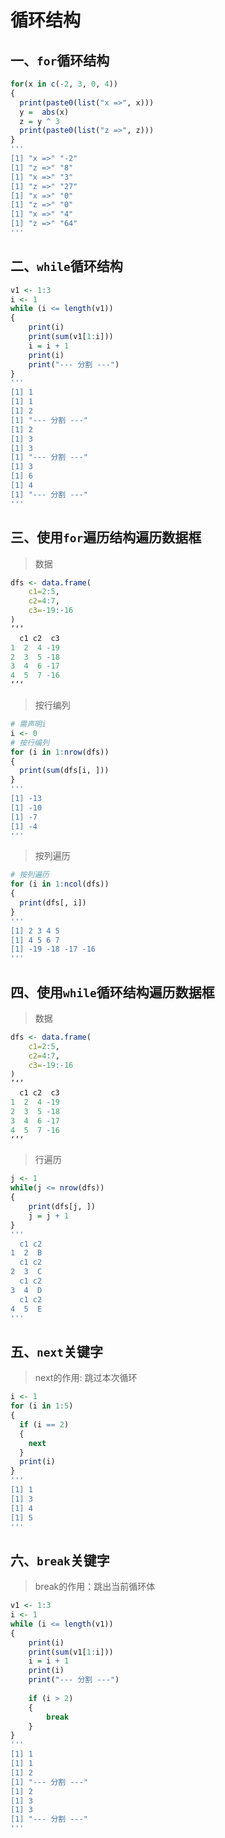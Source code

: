 # 循环结构

## 一、`for`循环结构

```R
for(x in c(-2, 3, 0, 4))
{
  print(paste0(list("x =>", x)))
  y =  abs(x)
  z = y ^ 3
  print(paste0(list("z =>", z)))
}
'''
[1] "x =>" "-2"  
[1] "z =>" "8"   
[1] "x =>" "3"   
[1] "z =>" "27"  
[1] "x =>" "0"   
[1] "z =>" "0"   
[1] "x =>" "4"   
[1] "z =>" "64" 
'''
```

## 二、`while`循环结构

```R
v1 <- 1:3
i <- 1
while (i <= length(v1))
{
    print(i)
    print(sum(v1[1:i]))
    i = i + 1
    print(i)
    print("--- 分割 ---")
}
'''
[1] 1
[1] 1
[1] 2
[1] "--- 分割 ---"
[1] 2
[1] 3
[1] 3
[1] "--- 分割 ---"
[1] 3
[1] 6
[1] 4
[1] "--- 分割 ---"
'''
```

## 三、使用`for`遍历结构遍历数据框

> 数据

```R
dfs <- data.frame(
	c1=2:5,
    c2=4:7,
    c3=-19:-16
)
’‘’
  c1 c2  c3
1  2  4 -19
2  3  5 -18
3  4  6 -17
4  5  7 -16
‘’‘
```

> 按行编列

```R
# 需声明i
i <- 0
# 按行编列
for (i in 1:nrow(dfs))
{
  print(sum(dfs[i, ]))
}
'''
[1] -13
[1] -10
[1] -7
[1] -4
'''
```

> 按列遍历

```R
# 按列遍历
for (i in 1:ncol(dfs))
{
  print(dfs[, i])
}
'''
[1] 2 3 4 5
[1] 4 5 6 7
[1] -19 -18 -17 -16
'''
```

## 四、使用`while`循环结构遍历数据框

> 数据

```R
dfs <- data.frame(
	c1=2:5,
    c2=4:7,
    c3=-19:-16
)
’‘’
  c1 c2  c3
1  2  4 -19
2  3  5 -18
3  4  6 -17
4  5  7 -16
‘’‘
```

> 行遍历

```R
j <- 1
while(j <= nrow(dfs))
{
    print(dfs[j, ])
    j = j + 1
}
'''
  c1 c2
1  2  B
  c1 c2
2  3  C
  c1 c2
3  4  D
  c1 c2
4  5  E
'''
```

## 五、`next`关键字

> next的作用: 跳过本次循环

```R
i <- 1
for (i in 1:5)
{
  if (i == 2)
  {
    next
  }
  print(i)
}
'''
[1] 1
[1] 3
[1] 4
[1] 5
'''
```

## 六、`break`关键字

> break的作用：跳出当前循环体

```R
v1 <- 1:3
i <- 1
while (i <= length(v1))
{
    print(i)
    print(sum(v1[1:i]))
    i = i + 1
    print(i)
    print("--- 分割 ---")
    
    if (i > 2)
    {
        break
    }
}
'''
[1] 1
[1] 1
[1] 2
[1] "--- 分割 ---"
[1] 2
[1] 3
[1] 3
[1] "--- 分割 ---"
'''
```

